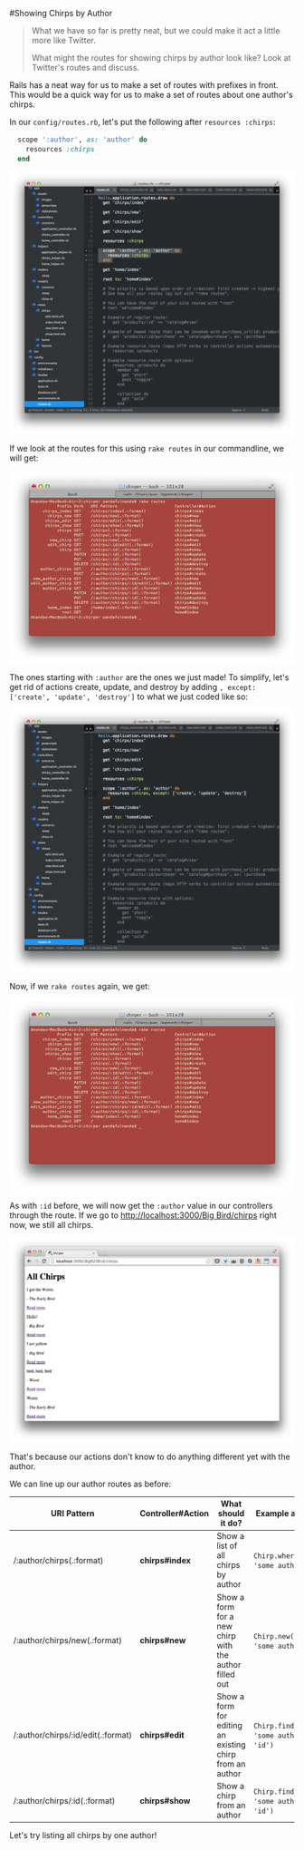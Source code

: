 #Showing Chirps by Author

> What we have so far is pretty neat, but we could make it act a little more like Twitter.
>
> What might the routes for showing chirps by author look like?  Look at Twitter's routes and discuss.

Rails has a neat way for us to make a set of routes with prefixes in front.  This would be a quick way for us to make a set of routes about one author's chirps.

In our `config/routes.rb`, let's put the following after `resources :chirps`:

```rb
  scope ':author', as: 'author' do
    resources :chirps
  end
```

![](../images/sublime_route_scope.png)

If we look at the routes for this using `rake routes` in our commandline, we will get:

![](../images/terminal_route_scope.png)

The ones starting with `:author` are the ones we just made!  To simplify, let's get rid of actions create, update, and destroy by adding `, except: ['create', 'update', 'destroy']` to what we just coded like so:

![](../images/sublime_route_scope_except.png)

Now, if we `rake routes` again, we get:

![](../images/terminal_route_scope_except.png)


As with `:id` before, we will now get the `:author` value in our controllers through the route. If we go to [http://localhost:3000/Big Bird/chirps](http://localhost:3000/Big%20Bird/chirps) right now, we still all chirps.

![](../images/chrome_chirps_author_still_all.png)

That's because our actions don't know to do anything different yet with the author.

We can line up our author routes as before:

| URI Pattern | Controller#Action | What should it do? | Example action code |
| -- | -- | -- | -- |
| /:author/chirps(.:format) | **chirps#index** | Show a list of all chirps by author | `Chirp.where(author: 'some author')` |
| /:author/chirps/new(.:format) | **chirps#new** | Show a form for a new chirp with the author filled out | `Chirp.new(author: 'some author')` |
| /:author/chirps/:id/edit(.:format) | **chirps#edit** | Show a form for editing an existing chirp from an author | `Chirp.find_by(author: 'some author', id: 'id')` |
| /:author/chirps/:id(.:format) | **chirps#show** | Show a chirp from an author | `Chirp.find_by(author: 'some author', id: 'id')` |

Let's try listing all chirps by one author!
